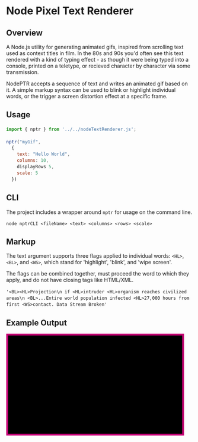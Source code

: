 # Node Pixel Text Renderer

## Overview

A Node.js utility for generating animated gifs, inspired from scrolling text used as context titles in film.
In the 80s and 90s you'd often see this text rendered with a kind of typing effect - as though it were being typed into a console, printed on a teletype, or recieved character by character via some transmission.

NodePTR accepts a sequence of text and writes an animated gif based on it. A simple markup syntax can be used to blink or highlight individual words, or the trigger a screen distortion effect at a specific frame.

## Usage

```javascript
import { nptr } from '../../nodeTextRenderer.js';

nptr("myGif",
  {
    text: "Hello World",
    columns: 10,
    displayRows 5,
    scale: 5
  })
```

## CLI

The project includes a wrapper around `nptr` for usage on the command line.

```shell
node nptrCLI <fileName> <text> <columns> <rows> <scale>
```

## Markup

The text argument supports three flags applied to individual words: `<HL>`, `<BL>`, and `<WS>`, which stand for 'highlight', 'blink', and 'wipe screen'.

The flags can be combined together, must proceed the word to which they apply, and do not have closing tags like HTML/XML.

`'<BL><HL>Projection\n if <HL>intruder <HL>organism reaches civilized areas\n <BL>...Entire world population infected <HL>27,000 hours from first <WS>contact. Data Stream Broken'`

## Example Output

![My image](https://github.com/Visible-Radio/NodePTR/blob/30d7c7ccd7c984f973dc2b8d77af34d5d02af21f/PTR/PTR_output/neuromancer_pg_1.gif)

<!-- ![](PTR/PTR_output/neuromancer_pg_1.gif) -->

